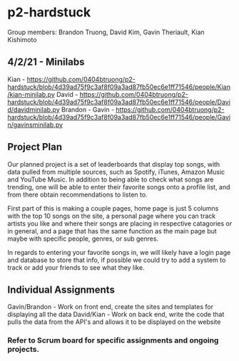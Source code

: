 # p2-hardstuck

Group members: Brandon Truong, David Kim, Gavin Theriault, Kian Kishimoto

## 4/2/21 - Minilabs
Kian - https://github.com/0404btruong/p2-hardstuck/blob/4d39ad75f9c3af8f09a3ad87fb50ec6e1ff71546/people/Kian/kian-minilab.py
David - https://github.com/0404btruong/p2-hardstuck/blob/4d39ad75f9c3af8f09a3ad87fb50ec6e1ff71546/people/David/davidminilab.py
Brandon - 
Gavin - https://github.com/0404btruong/p2-hardstuck/blob/4d39ad75f9c3af8f09a3ad87fb50ec6e1ff71546/people/Gavin/gavinsminilab.py

## Project Plan

Our planned project is a set of leaderboards that display top songs, with data pulled from multiple sources, such as Spotify, iTunes, Amazon Music and YouTube Music. In addition to being able to check what songs are trending, one will be able to enter their favorite songs onto a profile list, and from there obtain recommendations to listen to.

First part of this is making a couple pages, home page is just 5 columns with the top 10 songs on the site, a personal page where you can track artists you like and where their songs are placing in respective catagories or in general, and a page that has the same function as the main page but maybe with specific people, genres, or sub genres.

In regards to entering your favorite songs in, we will likely have a login page and database to store that info, if possible we could try to add a system to track or add your friends to see what they like.

## Individual Assignments

Gavin/Brandon - Work on front end, create the sites and templates for displaying all the data
David/Kian - Work on back end, write the code that pulls the data from the API's and allows it to be displayed on the website


### Refer to Scrum board for specific assignments and ongoing projects.
